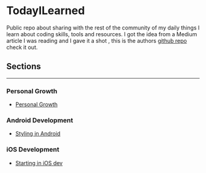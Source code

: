 # TodayILearned
Public repo about sharing with the rest of the community of my daily things I learn about coding skills, tools and resources. I got the idea from a Medium article I was reading and I gave it a shot , this is the authors [github repo](https://github.com/wajahatkarim3/Today-I-Learned) check it out.


## Sections
---
### Personal Growth
- [Personal Growth](Personal-Growth/Show-Your-Job-Tools.md)

### Android Development
- [Styling in Android](Android/Styling-UX/Mastering-Android-Themes.md)

### iOS Development
- [Starting in iOS dev](iOS-Dev/Development/Starting-in-iOS.md)
